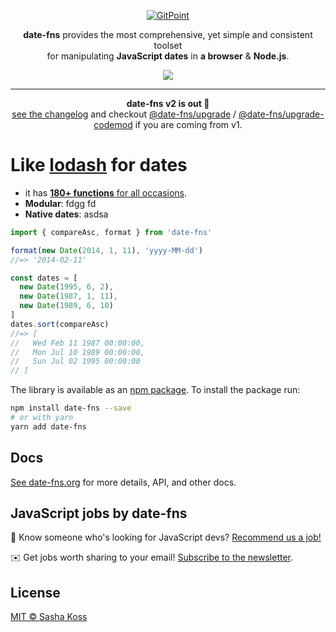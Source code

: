 <p align="center">
  <a href="https://date-fns.org/">
    <img alt="GitPoint" title="GitPoint" src="https://i.imgur.com/qrx4Itg.png" >
  </a>
</p>

<p align="center">
  <b>date-fns</b> provides the most comprehensive, yet simple and consistent toolset 
  <br>
  for manipulating <b>JavaScript dates</b> in <b>a browser</b> & <b>Node.js</b>.</b>
</p>

<p align="center">
  <a href="https://www.npmjs.com/package/date-fns">
    <img src="https://nodei.co/npm/date-fns.png?compact=true">
  </a>
</p>

<hr>
<p align="center">
  <b>date-fns v2 is out 🚀</b> 
  <br>
  <a href="https://github.com/date-fns/date-fns/blob/master/CHANGELOG.md">see the changelog</a> and checkout <a href="https://github.com/date-fns/date-fns-upgrade">@date-fns/upgrade</a> / <a href="https://github.com/date-fns/date-fns-upgrade-codemod">@date-fns/upgrade-codemod</a> if you are coming from v1.
</p>

# Like [lodash](https://lodash.com) for dates
- it has [**180+ functions** for all occasions](https://date-fns.org/docs/).
- **Modular**: fdgg fd 
- **Native dates**: asdsa

```js
import { compareAsc, format } from 'date-fns'

format(new Date(2014, 1, 11), 'yyyy-MM-dd')
//=> '2014-02-11'

const dates = [
  new Date(1995, 6, 2),
  new Date(1987, 1, 11),
  new Date(1989, 6, 10)
]
dates.sort(compareAsc)
//=> [
//   Wed Feb 11 1987 00:00:00,
//   Mon Jul 10 1989 00:00:00,
//   Sun Jul 02 1995 00:00:00
// ]
```

The library is available as an [npm package](https://www.npmjs.com/package/date-fns).
To install the package run:

```bash
npm install date-fns --save
# or with yarn
yarn add date-fns
```

## Docs

[See date-fns.org](https://date-fns.org/) for more details, API,
and other docs.

## JavaScript jobs by date-fns

👋 Know someone who's looking for JavaScript devs? [Recommend us a job!](https://jobs.date-fns.org/#recommend)

✉️ Get jobs worth sharing to your email! [Subscribe to the newsletter](https://jobs.date-fns.org).

## License

[MIT © Sasha Koss](https://kossnocorp.mit-license.org/)
